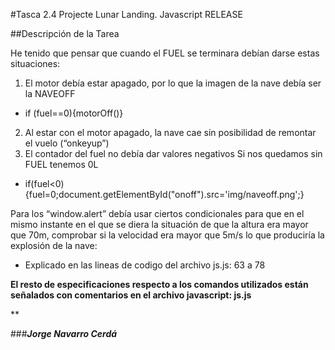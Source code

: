 #Tasca 2.4 Projecte Lunar Landing. Javascript RELEASE

##Descripción de la Tarea

He tenido que pensar que cuando el FUEL se terminara debían darse estas situaciones:

1. El motor debía estar apagado, por lo que la imagen de la nave debía ser la NAVEOFF
  * if (fuel==0){motorOff()}
2. Al estar con el motor apagado, la nave cae sin posibilidad de remontar el vuelo (“onkeyup”)
3. El contador del fuel no debía dar valores negativos Si nos quedamos sin FUEL tenemos 0L
  * if(fuel<0){fuel=0;document.getElementById("onoff").src='img/naveoff.png';}
    
Para los “window.alert” debía usar ciertos condicionales para que en el mismo instante en el que se diera la situación de que la altura era mayor que 70m, comprobar si la velocidad era mayor que 5m/s lo que produciría la explosión de la nave:
  * Explicado en las lineas de codigo del archivo js.js: 63 a 78 
 



**El resto de especificaciones respecto a los comandos utilizados están señalados con comentarios en el archivo javascript: js.js**

**


###_**Jorge Navarro Cerdá**_
